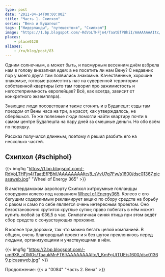 ```yaml
---
type: post
date: "2011-04-14T00:00:00Z"
title: "Часть 1. Схипхол"
series: "Вена и Будапешт"
tags: ["Нидерланды", "путешествия", "Схипхол"]
image: "https://1.bp.blogspot.com/-RdVoLTHFjn4/TaatEfPBhiI/AAAAAAAAItc/8_sVvU7q7Fw/s1600/dsc01367.picasaweb.jpg"
places:
    - place0120
aliases:
    - /ru/blog/post/83
---
```


Одним солнечным, а может быть, и пасмурным весенним днём взбрела нам в голову внезапная идея: а не посетить ли нам Вену? С недавних пор у моего друга там появились знакомые. Качественные, хорошие знакомые, готовые разместить нас на суверенной территории собственной квартиры (кто там говорил про зажимистость и негостеприимность европейцев? Всё, как всегда, зависит от конкретного экземпляра).

<!--more-->

Знающие люди посоветовали также сгонять и в Будапешт: езды там поездом от Вены часа на три, а красот, как утверждалось, не оберёшься. Те же полезные люди помогли найти квартиру почти в самом центре Будапешта на пару дней за смешные деньги. Но обо всём по порядку.

Рассказ получился длинным, поэтому я решил разбить его на несколько частей.

## Схипхол {#schiphol}

{{< imgfig "https://1.bp.blogspot.com/-RdVoLTHFjn4/TaatEfPBhiI/AAAAAAAAItc/8_sVvU7q7Fw/s1600/dsc01367.picasaweb.jpg" "Wheel of Energy 365" >}}

В амстердамском аэропорту Схипхол хитроумные голландцы соорудили колесо под названием [Wheel of Energy365](http://www.wheelofenergy.org/). Колесо с его бегущим содержимым рекламирует акцию по сбору средств на борьбу с раком и само по себе является очень интересным проектом. Оно безостановочно крутится круглые сутки; право побегать в нём может купить любой за €36,5 в час. Симпатичная синяя птица при этом ведёт сбор средств с сочувствующих прохожих.

В колесе три дорожки, так что можно бегать целой компанией. В общем, очень благородный проект и я без шуток преклоняюсь перед людьми, организующими и участвующими в нём.

{{< imgfig "https://2.bp.blogspot.com/-um9X8_oDMOs/TaaukMnFT6I/AAAAAAAAItc/l_KmFgUtTUE/s1600/dsc01369.picasaweb.jpg" >}}

Продолжение: {{< a "0084" "Часть 2. Вена" >}}
